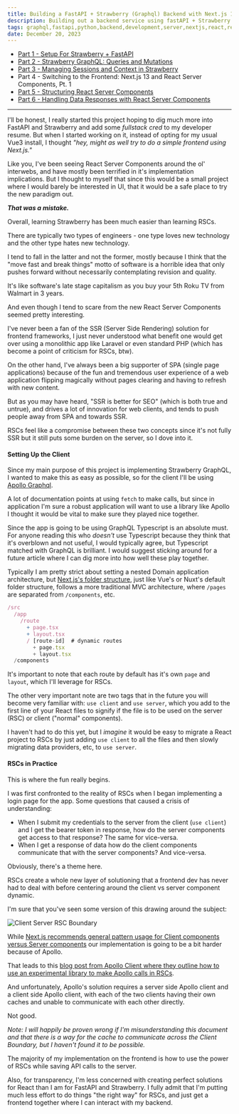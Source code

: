 ```yaml
---
title: Building a FastAPI + Strawberry (Graphql) Backend with Next.js 13 and React Server Components, Pt. 4 - Intro to Next.js 13 and React Server Components
description: Building out a backend service using fastAPI + Strawberry graphql, Part 4
tags: graphql,fastapi,python,backend,development,server,nextjs,react,react server components
date: December 20, 2023
---
```


* [Part 1 - Setup For Strawberry + FastAPI](/articles/15-building-fastapi-strawberry-graphql-backend-nextjs-rsc-pt1/)
* [Part 2 - Strawberry GraphQL: Queries and Mutations](/articles/16-building-fastapi-strawberry-nextjs-rsc-pt2/)
* [Part 3 - Managing Sessions and Context in Strawberry](/articles/17-building-fastapi-strawberry-nextjs-rsc-pt3/)
* Part 4 - Switching to the Frontend: Next.js 13 and React Server Components, Pt. 1
* [Part 5 - Structuring React Server Components](/articles/19-building-fastapi-strawberry-next-rsc-pt5/)
* [Part 6 - Handling Data Responses with React Server Components](/articles/20-building-fastapi-strawberry-next-rsc-pt6/)

---

I'll be honest, I really started this project hoping to dig much more into FastAPI and Strawberry and add some _fullstack cred_ to my developer resume. But when I started working on it, instead of opting for my usual Vue3 install, I thought _"hey, might as well try to do a simple frontend using Next.js."_

Like you, I've been seeing React Server Components around the ol' interwebs, and have mostly been terrified in it's implementation implications. But I thought to myself that since this would be a small project where I would barely be interested in UI, that it would be a safe place to try the new paradigm out.

**_That was a mistake._**

Overall, learning Strawberry has been much easier than learning RSCs.

There are typically two types of engineers - one type loves new technology and the other type hates new technology.

I tend to fall in the latter and not the former, mostly because I think that the "move fast and break things" motto of software is a horrible idea that only pushes forward without necessarily contemplating revision and quality.

It's like software's late stage capitalism as you buy your 5th Roku TV from Walmart in 3 years.

And even though I tend to scare from the new React Server Components seemed pretty interesting.

I've never been a fan of the SSR (Server Side Rendering) solution for frontend frameworks, I just never understood what benefit one would get over using a monolithic app like Laravel or even standard PHP (which has become a point of criticism for RSCs, btw).

On the other hand, I've always been a big supporter of SPA (single page applications) because of the fun and tremendous user experience of a web application flipping magically without pages clearing and having to refresh with new content.

But as you may have heard, "SSR is better for SEO" (which is both true and untrue), and drives a lot of innovation for web clients, and tends to push people away from SPA and towards SSR.

RSCs feel like a compromise between these two concepts since it's not fully SSR but it still puts some burden on the server, so I dove into it.

#### Setting Up the Client

Since my main purpose of this project is implementing Strawberry GraphQL, I wanted to make this as easy as possible, so for the client I'll be using [Apollo Graphql](https://www.apollographql.com/docs/react/).

A lot of documentation points at using `fetch` to make calls, but since in application I'm sure a robust application will want to use a library like Apollo I thought it would be vital to make sure they played nice together.

Since the app is going to be using GraphQL Typescript is an absolute must. For anyone reading this who _doesn't_ use Typescript because they think that it's overblown and not useful, I would typically agree, but Typescript matched with GraphQL is brilliant. I would suggest sticking around for a future article where I can dig more into how well these play together.

Typically I am pretty strict about setting a nested Domain application architecture, but [Next.js's folder structure](https://nextjs.org/docs/getting-started/project-structure), just like Vue's or Nuxt's default folder structure, follows a more traditional MVC architecture, where `/pages` are separated from `/components`, etc.

```javascript
/src
  /app
    /route
      + page.tsx
      + layout.tsx
      / [route-id]  # dynamic routes
        + page.tsx
        + layout.tsx
  /components
```

It's important to note that each route by default has it's own `page` and `layout`, which I'll leverage for RSCs.

The other very important note are two tags that in the future you will become very familiar with: `use client` and `use server`, which you add to the first line of your React files to signify if the file is to be used on the server (RSC) or client ("normal" components).

I haven't had to do this yet, but I _imagine_ it would be easy to migrate a React project to RSCs by just adding `use client` to all the files and then slowly migrating data providers, etc, to `use server`.

#### RSCs in Practice

This is where the fun really begins.

I was first confronted to the reality of RSCs when I began implementing a login page for the app. Some questions that caused a crisis of understanding:

* When I submit my credentials to the server from the client (`use client`) and I get the bearer token in response, how do the server components get access to that response? The same for vice-versa.
* When I get a response of data how do the client components communicate that with the server components? And vice-versa.

Obviously, there's a theme here.

RSCs create a whole new layer of solutioning that a frontend dev has never had to deal with before centering around the client vs server component dynamic.

I'm sure that you've seen some version of this drawing around the subject:

![Client Server RSC Boundary](https://firebasestorage.googleapis.com/v0/b/portfolio-images-580ff.appspot.com/o/client-server-boundary.png?alt=media&token=3764d462-e7e1-4711-810a-6d578d64957e)

While [Next.js recommends general pattern usage for Client components versus Server components](https://nextjs.org/docs/app/building-your-application/rendering/composition-patterns#when-to-use-server-and-client-components) our implementation is going to be a bit harder because of Apollo.

That leads to this [blog post from Apollo Client where they outline how to use an experimental library to make Apollo calls in RSCs](https://www.apollographql.com/blog/apollo-client/next-js/how-to-use-apollo-client-with-next-js-13/).

And unfortunately, Apollo's solution requires a server side Apollo client and a client side Apollo client, with each of the two clients having their own caches and unable to communicate with each other directly.

Not good.

_Note: I will happily be proven wrong if I'm misunderstanding this document and that there is a way for the cache to communicate across the Client Boundary, but I haven't found it to be possible._

The majority of my implementation on the frontend is how to use the power of RSCs while saving API calls to the server.

Also, for transparency, I'm less concerned with creating perfect solutions for React than I am for FastAPI and Strawberry. I fully admit that I'm putting much less effort to do things "the right way" for RSCs, and just get a frontend together where I can interact with my backend.
